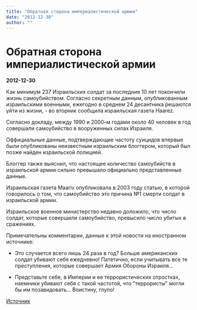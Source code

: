 ```yaml
---
title: "Обратная сторона империалистической армии"
date: "2012-12-30"
author: ""
---
```


# Обратная сторона империалистической армии

**2012-12-30** 

Как минимум 237 Израильских солдат за последние 10 лет покончили жизнь самоубийством. Согласно секретным данным, опубликованным израильскими военными, ежегодно в среднем 24 десантника решаются уйти из жизни, - во вторник сообщила израильская газета Haarez.

Согласно докладу, между 1990 и 2000-м годами около 40 человек в год совершали самоубийство в вооруженных силах Израиля.

Оффициальные данные, подтверждающие частоту суицидов впервые были опубликованы неизвестным израильским блоггером, который был позже найден израильской полицией.

Блоггер также выяснил, что настоящее количество самоубийств в израильской армии сильно превышало официально представленные данные.

Израильская газета Maariv опубликовала в 2003 году статью, в которой говорилось о том, что самоубийство это причина №1 смерти солдат в израильской армии.

Израильское военное министерство недавно доложило, что число солдат, которые совершили самоубийство, превысило число убитых в сражениях.

Примечательны комментарии, данные к этой новости на иностранном источнике:

- Это случается всего лишь 24 раза в год? Больше американских солдат убивают себя ежедневно! Патетично, если учитывать все те преступления, которые совершает Армия Обороны Израиля...

- Представьте себе, в Империи и ее террористических отростках, наемники убивают себя с такой частотой, что "террористы" могли бы им позавидовать... Воистину, глупо!

[Источник](http://www.presstv.ir/detail/2012/12/27/280323/237-israel-troops-commit-suicide/)